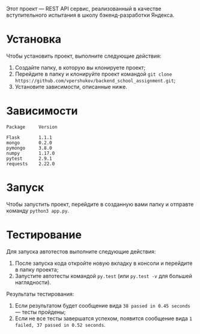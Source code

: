 Этот проект — REST API сервис, реализованный в качестве вступительного испытания
в школу бэкенд-разработки Яндекса.


# Установка

Чтобы установить проект, выполните следующие действия:
1. Создайте папку, в которую вы клонируете проект;
2. Перейдите в папку и клонируйте проект командой ```git clone https://github.com/vpershukov/backend_school_assignment.git```;
3. Установите зависимости, описанные ниже.


# Зависимости

```python3
Package     Version

Flask       1.1.1
mongo       0.2.0
pymongo     3.8.0
numpy       1.17.0
pytest      2.9.1
requests    2.22.0
```


# Запуск

Чтобы запустить проект, перейдите в созданную вами папку и отправте команду ```python3 app.py```.


# Тестирование

Для запуска автотестов выполните следующие действия:
1. После запуска кода откройте новую вкладку в консоли и перейдите в папку проекта;
2. Запустите автотесты командой ```py.test``` (или ```py.test -v``` для большей наглядности).

Результаты тестирования:
1. Если результатом будет сообщение вида ```38 passed in 0.45 seconds``` — тесты пройдены;
2. Если не все тесты завершатся успехом, появится сообщение вида ```1 failed, 37 passed in 0.52 seconds```.
